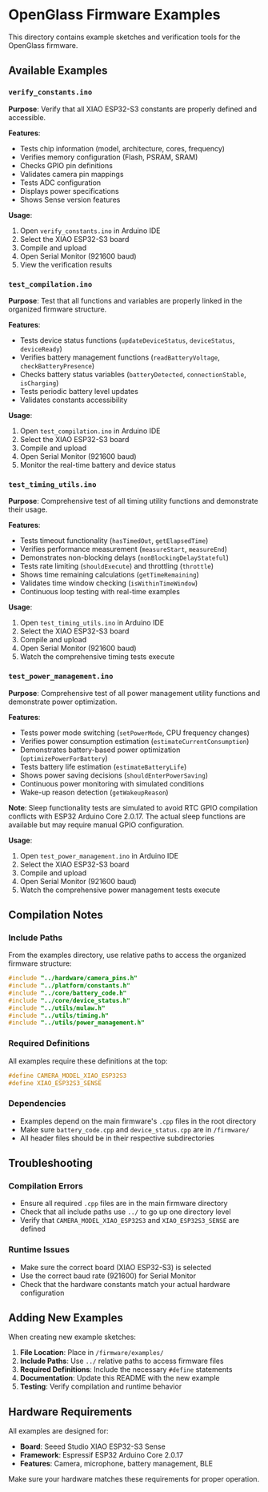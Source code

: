 # OpenGlass Firmware Examples

This directory contains example sketches and verification tools for the OpenGlass firmware.

## Available Examples

### `verify_constants.ino`
**Purpose**: Verify that all XIAO ESP32-S3 constants are properly defined and accessible.

**Features**:
- Tests chip information (model, architecture, cores, frequency)
- Verifies memory configuration (Flash, PSRAM, SRAM)
- Checks GPIO pin definitions
- Validates camera pin mappings
- Tests ADC configuration
- Displays power specifications
- Shows Sense version features

**Usage**:
1. Open `verify_constants.ino` in Arduino IDE
2. Select the XIAO ESP32-S3 board
3. Compile and upload
4. Open Serial Monitor (921600 baud)
5. View the verification results

### `test_compilation.ino`
**Purpose**: Test that all functions and variables are properly linked in the organized firmware structure.

**Features**:
- Tests device status functions (`updateDeviceStatus`, `deviceStatus`, `deviceReady`)
- Verifies battery management functions (`readBatteryVoltage`, `checkBatteryPresence`)
- Checks battery status variables (`batteryDetected`, `connectionStable`, `isCharging`)
- Tests periodic battery level updates
- Validates constants accessibility

**Usage**:
1. Open `test_compilation.ino` in Arduino IDE
2. Select the XIAO ESP32-S3 board
3. Compile and upload
4. Open Serial Monitor (921600 baud)
5. Monitor the real-time battery and device status

### `test_timing_utils.ino`
**Purpose**: Comprehensive test of all timing utility functions and demonstrate their usage.

**Features**:
- Tests timeout functionality (`hasTimedOut`, `getElapsedTime`)
- Verifies performance measurement (`measureStart`, `measureEnd`)
- Demonstrates non-blocking delays (`nonBlockingDelayStateful`)
- Tests rate limiting (`shouldExecute`) and throttling (`throttle`)
- Shows time remaining calculations (`getTimeRemaining`)
- Validates time window checking (`isWithinTimeWindow`)
- Continuous loop testing with real-time examples

**Usage**:
1. Open `test_timing_utils.ino` in Arduino IDE
2. Select the XIAO ESP32-S3 board
3. Compile and upload
4. Open Serial Monitor (921600 baud)
5. Watch the comprehensive timing tests execute

### `test_power_management.ino`
**Purpose**: Comprehensive test of all power management utility functions and demonstrate power optimization.

**Features**:
- Tests power mode switching (`setPowerMode`, CPU frequency changes)
- Verifies power consumption estimation (`estimateCurrentConsumption`)
- Demonstrates battery-based power optimization (`optimizePowerForBattery`)
- Tests battery life estimation (`estimateBatteryLife`)
- Shows power saving decisions (`shouldEnterPowerSaving`)
- Continuous power monitoring with simulated conditions
- Wake-up reason detection (`getWakeupReason`)

**Note**: Sleep functionality tests are simulated to avoid RTC GPIO compilation conflicts with ESP32 Arduino Core 2.0.17. The actual sleep functions are available but may require manual GPIO configuration.

**Usage**:
1. Open `test_power_management.ino` in Arduino IDE
2. Select the XIAO ESP32-S3 board
3. Compile and upload
4. Open Serial Monitor (921600 baud)
5. Watch the comprehensive power management tests execute

## Compilation Notes

### Include Paths
From the examples directory, use relative paths to access the organized firmware structure:
```cpp
#include "../hardware/camera_pins.h"
#include "../platform/constants.h"
#include "../core/battery_code.h"
#include "../core/device_status.h"
#include "../utils/mulaw.h"
#include "../utils/timing.h"
#include "../utils/power_management.h"
```

### Required Definitions
All examples require these definitions at the top:
```cpp
#define CAMERA_MODEL_XIAO_ESP32S3
#define XIAO_ESP32S3_SENSE
```

### Dependencies
- Examples depend on the main firmware's `.cpp` files in the root directory
- Make sure `battery_code.cpp` and `device_status.cpp` are in `/firmware/`
- All header files should be in their respective subdirectories

## Troubleshooting

### Compilation Errors
- Ensure all required `.cpp` files are in the main firmware directory
- Check that all include paths use `../` to go up one directory level
- Verify that `CAMERA_MODEL_XIAO_ESP32S3` and `XIAO_ESP32S3_SENSE` are defined

### Runtime Issues
- Make sure the correct board (XIAO ESP32-S3) is selected
- Use the correct baud rate (921600) for Serial Monitor
- Check that the hardware constants match your actual hardware configuration

## Adding New Examples

When creating new example sketches:

1. **File Location**: Place in `/firmware/examples/`
2. **Include Paths**: Use `../` relative paths to access firmware files
3. **Required Definitions**: Include the necessary `#define` statements
4. **Documentation**: Update this README with the new example
5. **Testing**: Verify compilation and runtime behavior

## Hardware Requirements

All examples are designed for:
- **Board**: Seeed Studio XIAO ESP32-S3 Sense
- **Framework**: Espressif ESP32 Arduino Core 2.0.17
- **Features**: Camera, microphone, battery management, BLE

Make sure your hardware matches these requirements for proper operation. 
